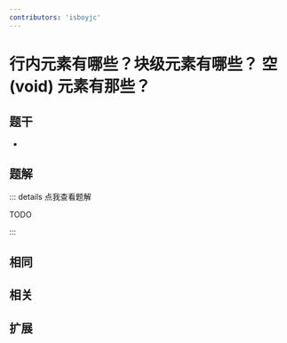 ```yaml
---
contributors: 'isboyjc'
---
```


# 行内元素有哪些？块级元素有哪些？ 空 (void) 元素有那些？


## 题干

- 



## 题解

::: details 点我查看题解

  TODO

:::



## 相同


## 相关


## 扩展

